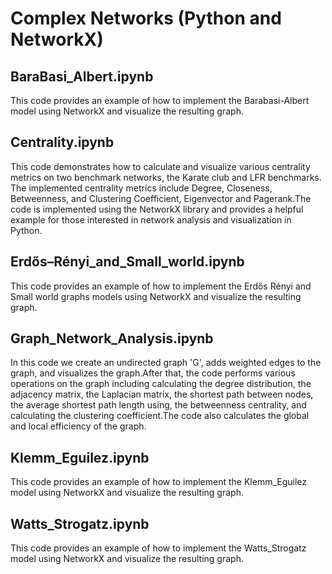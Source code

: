 # Complex Networks (Python and NetworkX)

## BaraBasi_Albert.ipynb  
This code provides an example of how to implement the Barabasi-Albert model using NetworkX and visualize the resulting graph.  

## Centrality.ipynb  
This code demonstrates how to calculate and visualize various centrality metrics on two benchmark networks, the Karate club and LFR benchmarks. The implemented centrality metrics include Degree, Closeness, Betweenness, and Clustering Coefficient, Eigenvector and Pagerank.The code is implemented using the NetworkX library and provides a helpful example for those interested in network analysis and visualization in Python.

## Erdős–Rényi_and_Small_world.ipynb  
This code provides an example of how to implement the Erdős Rényi and Small world graphs models using NetworkX and visualize the resulting graph.  

## Graph_Network_Analysis.ipynb  
In this code we create an undirected graph 'G', adds weighted edges to the graph, and visualizes the graph.After that, the code performs various operations on the graph including calculating the degree distribution, the adjacency matrix, the Laplacian matrix, the shortest path between nodes, the average shortest path length using, the betweenness centrality, and calculating the clustering coefficient.The code also calculates the global and local efficiency of the graph.

## Klemm_Eguilez.ipynb  
This code provides an example of how to implement the Klemm_Eguilez model using NetworkX and visualize the resulting graph.  

## Watts_Strogatz.ipynb  
This code provides an example of how to implement the Watts_Strogatz model using NetworkX and visualize the resulting graph.  


